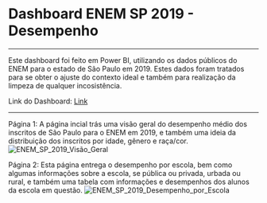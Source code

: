 # Dashboard ENEM SP 2019 - Desempenho

---

Este dashboard foi feito em Power BI, utilizando os dados públicos do ENEM para o estado de São Paulo em 2019. Estes dados foram tratados para se obter o ajuste do contexto ideal e também para realização da limpeza de qualquer incosistência.

Link do Dashboard: <a href="https://app.powerbi.com/view?r=eyJrIjoiNmJhNmY1NzQtMWQyZS00YTAyLTlhNjktNjdhNDhmZmViMDQxIiwidCI6IjkxMTQ1YWMzLTMwNmEtNDZiNi05OGMyLWUwNmVkYWUzNzAxOCJ9&pageName=ReportSection" target="_blank" rel="noopener noreferrer">Link</a>

---

Página 1:
A página incial trás uma visão geral do desempenho médio dos inscritos de São Paulo para o ENEM em 2019, e também uma ideia da distribuição dos inscritos por idade, gênero e raça/cor.
![ENEM_SP_2019_Visão_Geral](https://github.com/HVitulli/Data-Analysis-Portfolio/assets/32073399/c3f63a48-0c24-4ce7-b23a-226c09943278)

Página 2:
Esta página entrega o desempenho por escola, bem como algumas informações sobre a escola, se pública ou privada, urbada ou rural, e também uma tabela com informações e desempenhos dos alunos da escola em questão.
![ENEM_SP_2019_Desempenho_por_Escola](https://github.com/HVitulli/Data-Analysis-Portfolio/assets/32073399/ea98780e-7f39-44aa-b543-14c579843b39)



